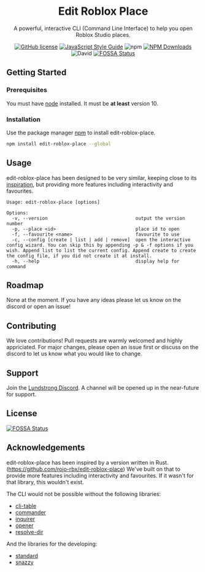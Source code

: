 <div align="center">

# Edit Roblox Place
A powerful, interactive CLI (Command Line Interface) to help you open Roblox Studio places. 

<a href="https://github.com/Lundstrong/Edit-Roblox-Place/blob/master/LICENSE"><img alt="GitHub license" src="https://img.shields.io/github/license/Lundstrong/Edit-Roblox-Place"></a>
<a href="https://standardjs.com"><img alt="JavaScript Style Guide" src="https://img.shields.io/badge/code_style-standard-brightgreen.svg"></a>
<img alt="npm" src="https://img.shields.io/npm/v/edit-roblox-place">
<a href="https://npmjs.com/package/edit-roblox-place"><img alt="NPM Downloads" src="https://img.shields.io/npm/dw/edit-roblox-place)"></a>
<img alt="David" src="https://img.shields.io/david/Lundstrong/Edit-Roblox-Place">
<a href="https://app.fossa.com/projects/git%2Bgithub.com%2FLundstrong%2FEdit-Roblox-Place?ref=badge_shield"><img alt="FOSSA Status" src="https://app.fossa.com/api/projects/git%2Bgithub.com%2FLundstrong%2FEdit-Roblox-Place.svg?type=shield)"></a>
</div>

## Getting Started

### Prerequisites

You must have [node](https://nodejs.org/) installed. It must be **at least** version 10.

### Installation

Use the package manager [npm](https://npmjs.com/) to install edit-roblox-place.

```bash
npm install edit-roblox-place --global
```

## Usage

edit-roblox-place has been designed to be very similar, keeping close to its [inspiration](https://github.com/rojo-rbx/edit-roblox-place), but providing more features including interactivity and favourites.
```
Usage: edit-roblox-place [options]

Options:
  -v, --version                                output the version number
  -p, --place <id>                             place id to open
  -f, --favourite <name>                       favourite to use
  -c, --config [create | list | add | remove]  open the interactive config wizard. You can skip this by appending -p & -f options if you wish. Append list to list the current config. Append create to create the config file, if you did not create it at install.
  -h, --help                                   display help for command
```

## Roadmap
None at the moment. If you have any ideas please let us know on the discord or open an issue!

## Contributing
We love contributions! Pull requests are warmly welcomed and highly appriciated. For major changes, please open an issue first or discuss on the discord to let us know what you would like to change.

## Support
Join the [Lundstrong Discord](https://discord.gg/2w9PmHZPwX). A channel will be opened up in the near-future for support.

## License
[![FOSSA Status](https://app.fossa.com/api/projects/git%2Bgithub.com%2FLundstrong%2FEdit-Roblox-Place.svg?type=large)](https://app.fossa.com/projects/git%2Bgithub.com%2FLundstrong%2FEdit-Roblox-Place?ref=badge_large)

## Acknowledgements
edit-roblox-place has been inspired by a version written in Rust. (https://github.com/rojo-rbx/edit-roblox-place) We've built on that to provide more features including interactivity and favourites. If it wasn't for that library, this wouldn't exist.

The CLI would not be possible without the following libraries:
* [cli-table](https://npmjs.com/package/cli-table)
* [commander](https://npmjs.com/package/commander)
* [inquirer](https://npmjs.com/package/inquirer)
* [opener](https://npmjs.com/package/opener)
* [resolve-dir](https://npmjs.com/package/resolve-dir)

And the libraries for the developing:

* [standard](https://npmjs.com/package/standard)
* [snazzy](https://npmjs.com/package/snazzy)
